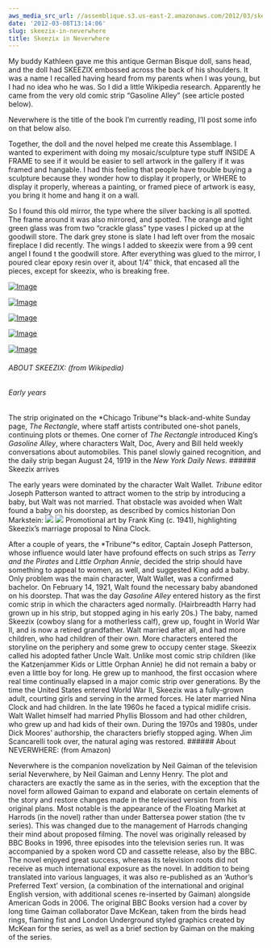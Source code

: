 ```yaml
---
aws_media_src_url: //assemblique.s3.us-east-2.amazonaws.com/2012/03/skeezix-detail3.jpg
date: '2012-03-08T13:14:06'
slug: skeezix-in-neverwhere
title: Skeezix in Neverwhere
---
```


 My buddy Kathleen gave me this antique German Bisque doll, sans head, and the doll had SKEEZIX embossed across the back of his shoulders. It was a name I recalled having heard from my parents when I was young, but I had no idea who he was. So I did a little Wikipedia research. Apparently he came from the very old comic strip “Gasoline Alley” (see article posted below).

 Neverwhere is the title of the book I’m currently reading, I’ll post some info on that below also.

 Together, the doll and the novel helped me create this Assemblage. I wanted to experiment with doing my mosaic/sculpture type stuff INSIDE A FRAME to see if it would be easier to sell artwork in the gallery if it was framed and hangable. I had this feeling that people have trouble buying a sculpture because they wonder how to display it properly, or WHERE to display it properly, whereas a painting, or framed piece of artwork is easy, you bring it home and hang it on a wall.

 So I found this old mirror, the type where the silver backing is all spotted. The frame around it was also mirrored, and spotted. The orange and light green glass was from two “crackle glass” type vases I picked up at the goodwill store. The dark grey stone is slate I had left over from the mosaic fireplace I did recently. The wings I added to skeezix were from a 99 cent angel I found t the goodwill store. After everything was glued to the mirror, I poured clear epoxy resin over it, about 1/4″ thick, that encased all the pieces, except for skeezix, who is breaking free.

 [![Image](//assemblique.s3.us-east-2.amazonaws.com/2012/03/skeezix-detail3.jpg?w=487)](//assemblique.s3.us-east-2.amazonaws.com/2012/03/skeezix-detail3.jpg)

 [![Image](//assemblique.s3.us-east-2.amazonaws.com/2012/03/skeezix-detail1.jpg?w=487)](//assemblique.s3.us-east-2.amazonaws.com/2012/03/skeezix-detail1.jpg)

 [![Image](//assemblique.s3.us-east-2.amazonaws.com/2012/03/skeezix-detail5.jpg?w=487)](//assemblique.s3.us-east-2.amazonaws.com/2012/03/skeezix-detail5.jpg)

 [![Image](//assemblique.s3.us-east-2.amazonaws.com/2012/03/skeezix-detail6.jpg?w=487)](//assemblique.s3.us-east-2.amazonaws.com/2012/03/skeezix-detail6.jpg)

 [![Image](//assemblique.s3.us-east-2.amazonaws.com/2012/03/skeezixinneverwhere.jpg?w=487)](//assemblique.s3.us-east-2.amazonaws.com/2012/03/skeezixinneverwhere.jpg)

 ###### ABOUT SKEEZIX: (from Wikipedia)

 ###### Early years

 The strip originated on the *Chicago Tribune’*s black-and-white Sunday page, *The Rectangle*, where staff artists contributed one-shot panels, continuing plots or themes. One corner of *The Rectangle* introduced King’s *Gasoline Alley*, where characters Walt, Doc, Avery and Bill held weekly conversations about automobiles. This panel slowly gained recognition, and the daily strip began August 24, 1919 in the *New York Daily News*.  ###### Skeezix arrives

 The early years were dominated by the character Walt Wallet. *Tribune* editor Joseph Patterson wanted to attract women to the strip by introducing a baby, but Walt was not married. That obstacle was avoided when Walt found a baby on his doorstep, as described by comics historian Don Markstein:  [![](https://i0.wp.com/upload.wikimedia.org/wikipedia/en/thumb/9/9d/Skeezixandnina.jpg/220px-Skeezixandnina.jpg)](http://en.wikipedia.org/wiki/File:Skeezixandnina.jpg)   [![](https://i0.wp.com/bits.wikimedia.org/skins-1.17/common/images/magnify-clip.png)](http://en.wikipedia.org/wiki/File:Skeezixandnina.jpg "Enlarge") Promotional art by Frank King (c. 1941), highlighting Skeezix’s marriage proposal to Nina Clock.

   After a couple of years, the *Tribune’*s editor, Captain Joseph Patterson, whose influence would later have profound effects on such strips as *Terry and the Pirates* and *Little Orphan Annie*, decided the strip should have something to appeal to women, as well, and suggested King add a baby. Only problem was the main character, Walt Wallet, was a confirmed bachelor. On February 14, 1921, Walt found the necessary baby abandoned on his doorstep. That was the day *Gasoline Alley* entered history as the first comic strip in which the characters aged normally. (Hairbreadth Harry had grown up in his strip, but stopped aging in his early 20s.) The baby, named Skeezix (cowboy slang for a motherless calf), grew up, fought in World War II, and is now a retired grandfather. Walt married after all, and had more children, who had children of their own. More characters entered the storyline on the periphery and some grew to occupy center stage.  Skeezix called his adopted father Uncle Walt. Unlike most comic strip children (like the Katzenjammer Kids or Little Orphan Annie) he did not remain a baby or even a little boy for long. He grew up to manhood, the first occasion where real time continually elapsed in a major comic strip over generations. By the time the United States entered World War II, Skeezix was a fully-grown adult, courting girls and serving in the armed forces. He later married Nina Clock and had children. In the late 1960s he faced a typical midlife crisis. Walt Wallet himself had married Phyllis Blossom and had other children, who grew up and had kids of their own. During the 1970s and 1980s, under Dick Moores’ authorship, the characters briefly stopped aging. When Jim Scancarelli took over, the natural aging was restored. ###### About NEVERWHERE: (from Amazon)

 Neverwhere is the companion novelization by Neil Gaiman of the television serial Neverwhere, by Neil Gaiman and Lenny Henry. The plot and characters are exactly the same as in the series, with the exception that the novel form allowed Gaiman to expand and elaborate on certain elements of the story and restore changes made in the televised version from his original plans. Most notable is the appearance of the Floating Market at Harrods (in the novel) rather than under Battersea power station (the tv series). This was changed due to the management of Harrods changing their mind about proposed filming. The novel was originally released by BBC Books in 1996, three episodes into the television series run. It was accompanied by a spoken word CD and cassette release, also by the BBC. The novel enjoyed great success, whereas its television roots did not receive as much international exposure as the novel. In addition to being translated into various languages, it was also re-published as an ‘Author’s Preferred Text’ version, (a combination of the international and original English version, with additional scenes re-inserted by Gaiman) alongside American Gods in 2006. The original BBC Books version had a cover by long time Gaiman collaborator Dave McKean, taken from the birds head rings, flaming fist and London Underground styled graphics created by McKean for the series, as well as a brief section by Gaiman on the making of the series.